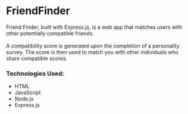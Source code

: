 # FriendFinder
Friend Finder, built with Express.js, is a web app that matches users with other potentially compatible friends. <br><br>
A compatibility score is generated upon the completion of a personality survey. The score is then used to match you with other individuals who share compatible scores.
<br>
### Technologies Used:
* HTML
* JavaScript
* Node.js
* Express.js
